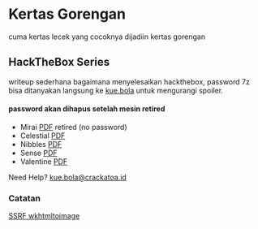# Kertas Gorengan

cuma kertas lecek yang cocoknya dijadiin kertas gorengan

## HackTheBox Series
writeup sederhana bagaimana menyelesaikan hackthebox, password 7z bisa ditanyakan langsung ke [kue.bola](mailto:kue.bola@crackatoa.id) untuk mengurangi spoiler.

#### password akan dihapus setelah mesin retired
* Mirai   [PDF](https://github.com/crackatoa/kertasgorengan/raw/master/doc/Mirai.pdf) retired (no password)
* Celestial [PDF](https://github.com/crackatoa/kertasgorengan/raw/master/doc/Celestial.7z)
* Nibbles [PDF](https://github.com/crackatoa/kertasgorengan/raw/master/doc/Nibbles.7z)
* Sense   [PDF](https://github.com/crackatoa/kertasgorengan/raw/master/doc/Sense.7z)
* Valentine [PDF](https://github.com/crackatoa/kertasgorengan/raw/master/doc/Valentine.7z)



Need Help? [kue.bola@crackatoa.id](mailto:kue.bola@crackatoa.id)

### Catatan
[SSRF wkhtmltoimage](https://github.com/crackatoa/kertasgorengan/blob/master/catatan/SSRF%20wkhtml.md)
